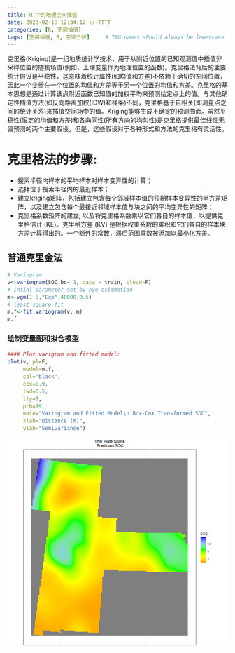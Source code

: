 ```yaml
---
title: R 中的地理空间插值
date: 2023-02-18 12:34:12 +/-TTTT
categories: [R, 空间插值]
tags: [空间插值, R, 空间分析]     # TAG names should always be lowercase
---
```



克里格(Kriging)是一组地质统计学技术，用于从附近位置的已知观测值中插值非采样位置的随机场值(例如，土壤变量作为地理位置的函数)。克里格法背后的主要统计假设是平稳性，这意味着统计属性(如均值和方差)不依赖于确切的空间位置，因此一个变量在一个位置的均值和方差等于另一个位置的均值和方差。克里格的基本思想是通过计算该点附近函数已知值的加权平均来预测给定点上的值。与其他确定性插值方法(如反向距离加权(IDW)和样条)不同，克里格基于自相关(即测量点之间的统计关系)来插值空间场中的值。Kriging能够生成不确定的预测曲面。虽然平稳性(恒定的均值和方差)和各向同性(所有方向的均匀性)是克里格提供最佳线性无偏预测的两个主要假设，但是，这些假设对于各种形式和方法的克里格有灵活性。

# 克里格法的步骤:

- 搜索半径内样本的平均样本对样本变异性的计算；
- 选择位于搜索半径内的最近样本；
- 建立kriging矩阵，包括建立包含每个邻域样本值的预期样本变异性的半方差矩阵，以及建立包含每个最接近邻域样本值与块之间的平均变异性的矩阵；
- 克里格系数矩阵的建立; 以及将克里格系数乘以它们各自的样本值，以提供克里格估计 (KE)。克里格方差 (KV) 是根据权重系数的乘积和它们各自的样本块方差计算得出的。一个额外的常数，滞后范围乘数被添加以最小化方差。

## 普通克里金法

```R
# Variogram
v<-variogram(SOC.bc~ 1, data = train, cloud=F)
# Intial parameter set by eye esitmation
m<-vgm(1.5,"Exp",40000,0.5)
# least square fit
m.f<-fit.variogram(v, m)
m.f
```
### 绘制变量图和拟合模型

```R
#### Plot varigram and fitted model:
plot(v, pl=F, 
     model=m.f,
     col="black", 
     cex=0.9, 
     lwd=0.5,
     lty=1,
     pch=19,
     main="Variogram and Fitted Model\n Box-Cox Transformed SOC",
     xlab="Distance (m)",
     ylab="Semivariance")
```

![xcxc](../assets/img/test/3_1_9.png)

